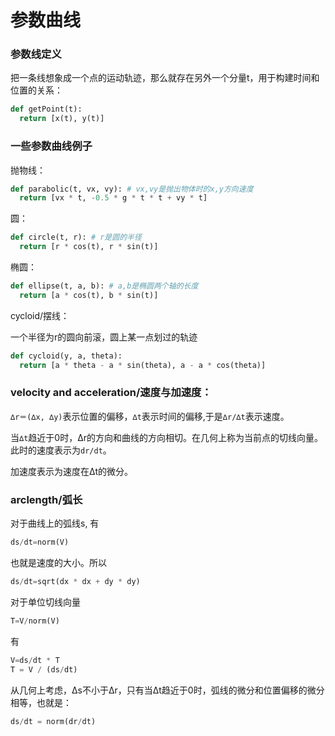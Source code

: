 # 参数曲线

### 参数线定义

把一条线想象成一个点的运动轨迹，那么就存在另外一个分量t，用于构建时间和位置的关系：
```python
def getPoint(t):
  return [x(t), y(t)]
```

### 一些参数曲线例子

抛物线：
```python
def parabolic(t, vx, vy): # vx,vy是抛出物体时的x,y方向速度
  return [vx * t, -0.5 * g * t * t + vy * t]
```

圆：
```python
def circle(t, r): # r是圆的半径
  return [r * cos(t), r * sin(t)]
```

椭圆：
```python
def ellipse(t, a, b): # a,b是椭圆两个轴的长度
  return [a * cos(t), b * sin(t)]
```

cycloid/摆线：

一个半径为r的圆向前滚，圆上某一点划过的轨迹
```python
def cycloid(y, a, theta):
  return [a * theta - a * sin(theta), a - a * cos(theta)]
```

### velocity and acceleration/速度与加速度：

```∆r＝(∆x, ∆y)```表示位置的偏移，```∆t```表示时间的偏移,于是```∆r/∆t```表示速度。

当```∆t```趋近于0时，∆r的方向和曲线的方向相切。在几何上称为当前点的切线向量。此时的速度表示为```dr/dt```。

加速度表示为速度在∆t的微分。

### arclength/弧长

对于曲线上的弧线s, 有

```python
ds/dt=norm(V)
```

也就是速度的大小。所以

```python
ds/dt=sqrt(dx * dx + dy * dy)
```

对于单位切线向量
```python
T=V/norm(V)
```
有
```python
V=ds/dt * T 
T = V / (ds/dt)
```

从几何上考虑，∆s不小于∆r，只有当∆t趋近于0时，弧线的微分和位置偏移的微分相等，也就是：
```python
ds/dt = norm(dr/dt)
```




